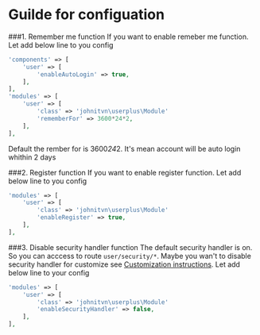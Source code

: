 # Guilde for configuation

###1. Remember me function
If you want to enable remeber me function. Let add below line to you config
```php
'components' => [
    'user' => [
        'enableAutoLogin' => true,
    ],  
],
'modules' => [
    'user' => [
    	'class' => 'johnitvn\userplus\Module'
        'rememberFor' => 3600*24*2,
    ],
],
```

Default the rember for is 3600*24*2. It's mean account will be auto login whithin 2 days 


###2. Register function
If you want to enable register function. Let add below line to you config

````php
'modules' => [
    'user' => [
    	'class' => 'johnitvn\userplus\Module'
        'enableRegister' => true,
    ],
],
````

###3. Disable security handler function
The default security handler is on. So you can acccess to route `user/security/*`. Maybe you wan't to disable security handler for customize see [Customization instructions](https://github.com/johnitvn/yii2-user-plus/blob/master/docs/CUSTOMIZATION.md). Let add below line to your config

````php
'modules' => [
    'user' => [
    	'class' => 'johnitvn\userplus\Module'
        'enableSecurityHandler' => false,
    ],
],
````